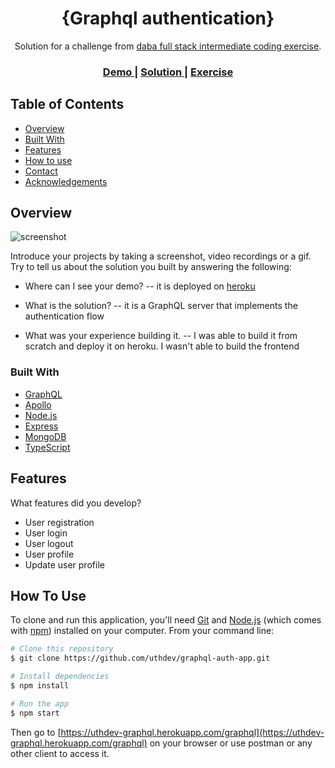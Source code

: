<!-- Please update value in the {}  -->

<h1 align="center">{Graphql authentication}</h1>

<div align="center">
   Solution for a challenge from  <a href="https://investondaba.notion.site/Fullstack-Intermediate-Test-2-c911eab2a18446d4a87eb5ca938f13ad" target="_blank">daba full stack intermediate coding exercise</a>.
</div>

<div align="center">
  <h3>
    <a href="https://{your-demo-link.your-domain}">
      Demo
    </a>
    <span> | </span>
    <a href="https://{your-url-to-the-solution}">
      Solution
    </a>
    <span> | </span>
    <a href="https://investondaba.notion.site/Fullstack-Intermediate-Test-2-c911eab2a18446d4a87eb5ca938f13ad">
      Exercise
    </a>
  </h3>
</div>

<!-- TABLE OF CONTENTS -->

## Table of Contents

- [Overview](#overview)
- [Built With](#built-with)
- [Features](#features)
- [How to use](#how-to-use)
- [Contact](#contact)
- [Acknowledgements](#acknowledgements)

<!-- OVERVIEW -->

## Overview

![screenshot](https://user-images.githubusercontent.com/16707738/92399059-5716eb00-f132-11ea-8b14-bcacdc8ec97b.png)

Introduce your projects by taking a screenshot, video recordings or a gif. Try to tell us about the solution you built by answering the following:

- Where can I see your demo?
  -- it is deployed on [heroku](https://uthdev-graphql.herokuapp.com/graphql)

- What is the solution?
  -- it is a GraphQL server that implements the authentication flow

- What was your experience building it.
  -- I was able to build it from scratch and deploy it on heroku. I wasn't able to build the frontend

### Built With

<!-- This section should list any major frameworks that you built your project using. Here are a few examples.-->

<!-- - [React](https://reactjs.org/)
- [Vue.js](https://vuejs.org/)
- [Tailwind](https://tailwindcss.com/) -->
- [GraphQL](https://graphql.org/)
- [Apollo](https://www.apollographql.com/)
- [Node.js](https://nodejs.org/)
- [Express](https://expressjs.com/)
- [MongoDB](https://www.mongodb.com/)
- [TypeScript](https://www.typescriptlang.org/)

## Features

<!-- List the features of your application or follow the template. Don't share the figma file here :) -->

What features did you develop?
- User registration
- User login
- User logout
- User profile
- Update user profile

## How To Use

<!-- Example: -->

To clone and run this application, you'll need [Git](https://git-scm.com) and [Node.js](https://nodejs.org/en/download/) (which comes with [npm](http://npmjs.com)) installed on your computer. From your command line:

```bash
# Clone this repository
$ git clone https://github.com/uthdev/graphql-auth-app.git

# Install dependencies
$ npm install

# Run the app
$ npm start

```

Then go to [https://uthdev-graphql.herokuapp.com/graphql](https://uthdev-graphql.herokuapp.com/graphql) on your browser or use postman or any other client to access it.
